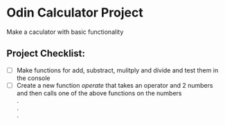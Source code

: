 # Odin Calculator Project

Make a caculator with basic functionality  
## Project Checklist:
- [ ] Make functions for add, substract, mulitply and divide and test them in the console
- [ ] Create a new function _operate_ that takes an operator and 2 numbers and then calls one of the above functions on the numbers   
.  
.  
.